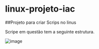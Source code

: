 # linux-projeto-iac
##Projeto para criar Scrips no linus

Scripe em questão tem a seguinte estrutura.

![image](https://user-images.githubusercontent.com/9766877/223122318-2fc90bfb-1d95-4c9e-ab07-552eee274cae.png)

